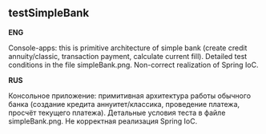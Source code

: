 ## testSimpleBank

**ENG**

Console-apps: this is primitive architecture of simple bank (create credit annuity/classic, transaction payment, calculate current fill). Detailed test conditions in the file simpleBank.png. Non-correct realization of Spring IoC.

**RUS**

Консольное приложение: примитивная архитектура работы обычного банка (создание кредита аннуитет/классика, проведение платежа, просчёт текущего платежа). Детальные условия теста в файле simpleBank.png. Не корректная реализация Spring IoC.